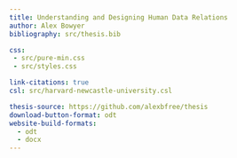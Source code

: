 ```yaml
---
title: Understanding and Designing Human Data Relations
author: Alex Bowyer
bibliography: src/thesis.bib

css:
 - src/pure-min.css
 - src/styles.css

link-citations: true
csl: src/harvard-newcastle-university.csl

thesis-source: https://github.com/alexbfree/thesis
download-button-format: odt
website-build-formats:
  - odt
  - docx
---
```

